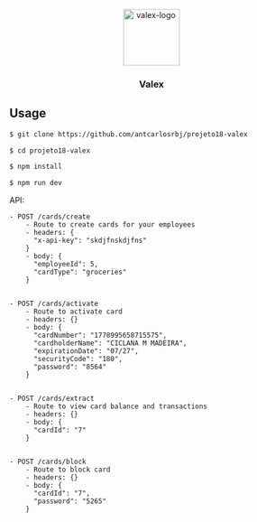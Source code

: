 <p align="center">
  <a href="https://github.com/antcarlosrbj/projeto18-valex">
    <img src="https://notion-emojis.s3-us-west-2.amazonaws.com/prod/svg-twitter/1f355.svg" alt="valex-logo" width="100" height="100">
  </a>

  <h3 align="center">
    Valex
  </h3>
</p>

## Usage

```bash
$ git clone https://github.com/antcarlosrbj/projeto18-valex

$ cd projeto18-valex

$ npm install

$ npm run dev
```

API:

```
- POST /cards/create
    - Route to create cards for your employees
    - headers: {
      "x-api-key": "skdjfnskdjfns"
    }
    - body: {
      "employeeId": 5,
      "cardType": "groceries"
    }


- POST /cards/activate
    - Route to activate card
    - headers: {}
    - body: {
      "cardNumber": "1778995658715575",
      "cardholderName": "CICLANA M MADEIRA",
      "expirationDate": "07/27",
      "securityCode": "180",
      "password": "8564"
    }


- POST /cards/extract
    - Route to view card balance and transactions
    - headers: {}
    - body: {
      "cardId": "7"
    }


- POST /cards/block
    - Route to block card
    - headers: {}
    - body: {
      "cardId": "7",
      "password": "5265"
    }
```
